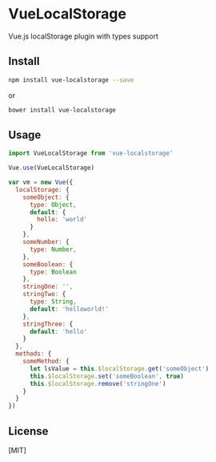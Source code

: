 # VueLocalStorage
Vue.js localStorage plugin with types support

## Install

  ``` bash
  npm install vue-localstorage --save
  ```
  or
  ``` bash
  bower install vue-localstorage
  ```

## Usage
  ``` js
  import VueLocalStorage from 'vue-localstorage'
  
  Vue.use(VueLocalStorage)
  
  var vm = new Vue({
    localStorage: {
      someObject: {
        type: Object,
        default: {
          hello: 'world'
        }
      },
      someNumber: {
        type: Number,
      },
      someBoolean: {
        type: Boolean
      },
      stringOne: '',
      stringTwo: {
        type: String,
        default: 'helloworld!'
      },
      stringThree: {
        default: 'hello'
      }
    },
    methods: {
      someMethod: {
        let lsValue = this.$localStorage.get('someObject')
        this.$localStorage.set('someBoolean', true)
        this.$localStorage.remove('stringOne')
      }
    }
  })
  ```
## License
  [MIT]
